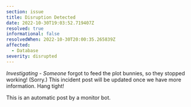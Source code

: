 ```yaml
---
section: issue
title: Disruption Detected
date: 2022-10-30T19:03:52.719407Z
resolved: true
informational: false
resolvedWhen: 2022-10-30T20:00:35.265839Z
affected:
  - Database
severity: disrupted
---
```

*Investigating* - _Someone_ forgot to feed the plot bunnies, so they stopped working! (Sorry.) This incident post will be updated once we have more information. Hang tight!

This is an automatic post by a monitor bot.
        